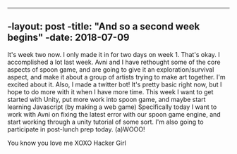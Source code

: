 ----
-layout: post
-title: "And so a second week begins"
-date: 2018-07-09
----
It's week two now. I only made it in for two days on week 1. That's okay. I accomplished a lot last week.
Avni and I have rethought some of the core aspects of spoon game, and are going to give it an exploration/survival aspect, 
and make it about a group of artists trying to make art together. I'm excited about it. 
Also, I made a twitter bot! It's pretty basic right now, but I hope to do more with it when I have more time. 
This week I want to get started with Unity, put more work into spoon game, and maybe start learning Javascript (by making a web game)
Specifically today I want to work with Avni on fixing the latest error with our spoon game engine, and start working through a unity tutorial 
of some sort. I'm also going to participate in post-lunch prep today. 
(a)WOOO!

You know you love me
XOXO
Hacker Girl
